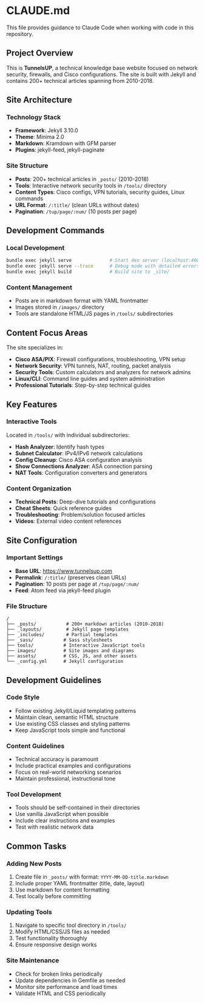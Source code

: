 # CLAUDE.md

This file provides guidance to Claude Code when working with code in this repository.

## Project Overview

This is **TunnelsUP**, a technical knowledge base website focused on network security, firewalls, and Cisco configurations. The site is built with Jekyll and contains 200+ technical articles spanning from 2010-2018.

## Site Architecture

### Technology Stack
- **Framework**: Jekyll 3.10.0
- **Theme**: Minima 2.0
- **Markdown**: Kramdown with GFM parser
- **Plugins**: jekyll-feed, jekyll-paginate

### Site Structure
- **Posts**: 200+ technical articles in `_posts/` (2010-2018)
- **Tools**: Interactive network security tools in `/tools/` directory
- **Content Types**: Cisco configs, VPN tutorials, security guides, Linux commands
- **URL Format**: `/:title/` (clean URLs without dates)
- **Pagination**: `/tup/page/:num/` (10 posts per page)

## Development Commands

### Local Development
```bash
bundle exec jekyll serve              # Start dev server (localhost:4000)
bundle exec jekyll serve --trace      # Debug mode with detailed errors
bundle exec jekyll build              # Build site to _site/
```

### Content Management
- Posts are in markdown format with YAML frontmatter
- Images stored in `/images/` directory
- Tools are standalone HTML/JS pages in `/tools/` subdirectories

## Content Focus Areas

The site specializes in:
- **Cisco ASA/PIX**: Firewall configurations, troubleshooting, VPN setup
- **Network Security**: VPN tunnels, NAT, routing, packet analysis
- **Security Tools**: Custom calculators and analyzers for network admins
- **Linux/CLI**: Command line guides and system administration
- **Professional Tutorials**: Step-by-step technical guides

## Key Features

### Interactive Tools
Located in `/tools/` with individual subdirectories:
- **Hash Analyzer**: Identify hash types
- **Subnet Calculator**: IPv4/IPv6 network calculations
- **Config Cleanup**: Cisco ASA configuration analysis
- **Show Connections Analyzer**: ASA connection parsing
- **NAT Tools**: Configuration converters and generators

### Content Organization
- **Technical Posts**: Deep-dive tutorials and configurations
- **Cheat Sheets**: Quick reference guides
- **Troubleshooting**: Problem/solution focused articles
- **Videos**: External video content references

## Site Configuration

### Important Settings
- **Base URL**: https://www.tunnelsup.com
- **Permalink**: `/:title/` (preserves clean URLs)
- **Pagination**: 10 posts per page at `/tup/page/:num/`
- **Feed**: Atom feed via jekyll-feed plugin

### File Structure
```
/
├── _posts/           # 200+ markdown articles (2010-2018)
├── _layouts/         # Jekyll page templates
├── _includes/        # Partial templates
├── _sass/           # Sass stylesheets
├── tools/           # Interactive JavaScript tools
├── images/          # Site images and diagrams
├── assets/          # CSS, JS, and other assets
└── _config.yml      # Jekyll configuration
```

## Development Guidelines

### Code Style
- Follow existing Jekyll/Liquid templating patterns
- Maintain clean, semantic HTML structure
- Use existing CSS classes and styling patterns
- Keep JavaScript tools simple and functional

### Content Guidelines
- Technical accuracy is paramount
- Include practical examples and configurations
- Focus on real-world networking scenarios
- Maintain professional, instructional tone

### Tool Development
- Tools should be self-contained in their directories
- Use vanilla JavaScript when possible
- Include clear instructions and examples
- Test with realistic network data

## Common Tasks

### Adding New Posts
1. Create file in `_posts/` with format: `YYYY-MM-DD-title.markdown`
2. Include proper YAML frontmatter (title, date, layout)
3. Use markdown for content formatting
4. Test locally before committing

### Updating Tools
1. Navigate to specific tool directory in `/tools/`
2. Modify HTML/CSS/JS files as needed
3. Test functionality thoroughly
4. Ensure responsive design works

### Site Maintenance
- Check for broken links periodically
- Update dependencies in Gemfile as needed
- Monitor site performance and load times
- Validate HTML and CSS periodically